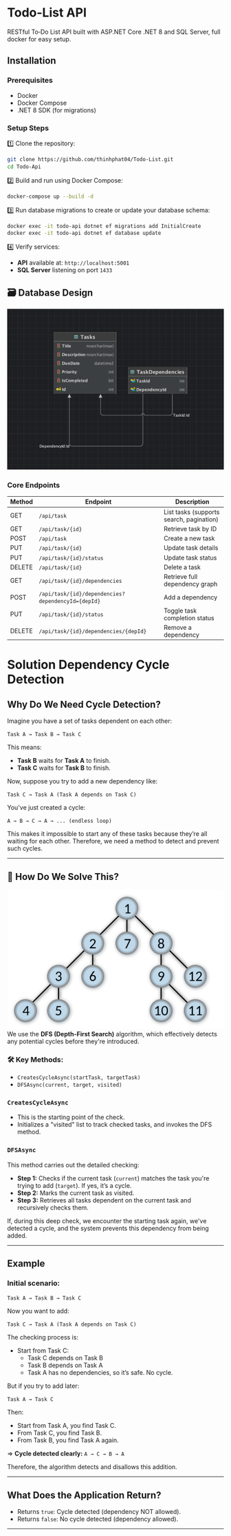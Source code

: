 # Todo-List API

RESTful To‑Do List API built with ASP.NET Core .NET 8 and SQL Server, full docker for easy setup.

## Installation

### Prerequisites
- Docker
- Docker Compose
- .NET 8 SDK (for migrations)

### Setup Steps

1️⃣ Clone the repository:
```bash
git clone https://github.com/thinhphat04/Todo-List.git
cd Todo-Api
```

2️⃣ Build and run using Docker Compose:
```bash
docker-compose up --build -d
```

3️⃣ Run database migrations to create or update your database schema:
```bash
docker exec -it todo-api dotnet ef migrations add InitialCreate
docker exec -it todo-api dotnet ef database update
```

4️⃣ Verify services:
- **API** available at: `http://localhost:5001`
- **SQL Server** listening on port `1433`

## 🗃️ Database Design

![Database Design](Design-Database/database.png)

### Core Endpoints
| Method | Endpoint | Description |
|--------|----------|-------------|
| GET | `/api/task` | List tasks (supports search, pagination) |
| GET | `/api/task/{id}` | Retrieve task by ID |
| POST | `/api/task` | Create a new task |
| PUT | `/api/task/{id}` | Update task details |
| PUT | `/api/task/{id}/status` | Update task status |
| DELETE | `/api/task/{id}` | Delete a task |
| GET | `/api/task/{id}/dependencies` | Retrieve full dependency graph |
| POST | `/api/task/{id}/dependencies?dependencyId={depId}` | Add a dependency |
| PUT | `/api/task/{id}/status` | Toggle task completion status |
| DELETE | `/api/task/{id}/dependencies/{depId}` | Remove a dependency |



# Solution Dependency Cycle Detection 

## Why Do We Need Cycle Detection?

Imagine you have a set of tasks dependent on each other:

```
Task A → Task B → Task C
```

This means:
- **Task B** waits for **Task A** to finish.
- **Task C** waits for **Task B** to finish.

Now, suppose you try to add a new dependency like:

```
Task C → Task A (Task A depends on Task C)
```

You've just created a cycle:

```
A → B → C → A → ... (endless loop)
```

This makes it impossible to start any of these tasks because they’re all waiting for each other. Therefore, we need a method to detect and prevent such cycles.

---

## 🚩 How Do We Solve This?
![alt text](image.png)
We use the **DFS (Depth-First Search)** algorithm, which effectively detects any potential cycles before they're introduced.

### 🛠️ Key Methods:

- `CreatesCycleAsync(startTask, targetTask)`
- `DFSAsync(current, target, visited)`

###  `CreatesCycleAsync`

- This is the starting point of the check.
- Initializes a "visited" list to track checked tasks, and invokes the DFS method.

###  `DFSAsync`

This method carries out the detailed checking:

- **Step 1:** Checks if the current task (`current`) matches the task you're trying to add (`target`). If yes, it’s a cycle.
- **Step 2:** Marks the current task as visited.
- **Step 3:** Retrieves all tasks dependent on the current task and recursively checks them.

If, during this deep check, we encounter the starting task again, we've detected a cycle, and the system prevents this dependency from being added.

---

##  Example

### Initial scenario:

```
Task A → Task B → Task C
```

Now you want to add:

```
Task C → Task A (Task A depends on Task C)
```

The checking process is:

- Start from Task C:
  - Task C depends on Task B
  - Task B depends on Task A
  - Task A has no dependencies, so it’s safe. No cycle.

But if you try to add later:

```
Task A → Task C
```

Then:

- Start from Task A, you find Task C.
- From Task C, you find Task B.
- From Task B, you find Task A again.

=> **Cycle detected clearly:** `A → C → B → A`

Therefore, the algorithm detects and disallows this addition.

---

## What Does the Application Return?

- Returns `true`: Cycle detected (dependency NOT allowed).
- Returns `false`: No cycle detected (dependency allowed).

---



